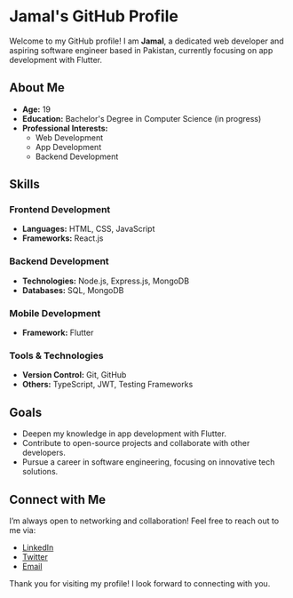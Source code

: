 # Jamal's GitHub Profile

Welcome to my GitHub profile! I am **Jamal**, a dedicated web developer and aspiring software engineer based in Pakistan, currently focusing on app development with Flutter.

## About Me

- **Age:** 19
- **Education:** Bachelor's Degree in Computer Science (in progress)
- **Professional Interests:** 
  - Web Development
  - App Development
  - Backend Development

## Skills

### Frontend Development
- **Languages:** HTML, CSS, JavaScript
- **Frameworks:** React.js

### Backend Development
- **Technologies:** Node.js, Express.js, MongoDB
- **Databases:** SQL, MongoDB

### Mobile Development
- **Framework:** Flutter

### Tools & Technologies
- **Version Control:** Git, GitHub
- **Others:** TypeScript, JWT, Testing Frameworks

## Goals

- Deepen my knowledge in app development with Flutter.
- Contribute to open-source projects and collaborate with other developers.
- Pursue a career in software engineering, focusing on innovative tech solutions.

## Connect with Me

I’m always open to networking and collaboration! Feel free to reach out to me via:

- [LinkedIn](https://www.linkedin.com/in/jamalarain-it)
- [Twitter](https://twitter.com/iamjamal)
- [Email](mailto:jamalarain186@gmail.com)

Thank you for visiting my profile! I look forward to connecting with you.